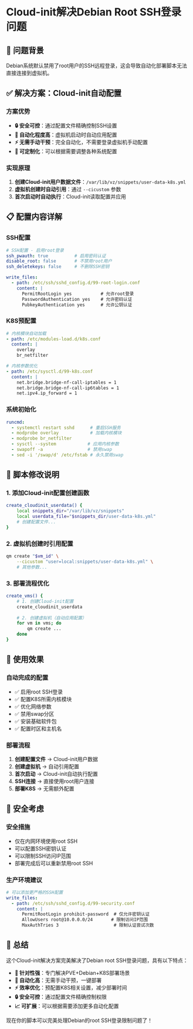 # Cloud-init解决Debian Root SSH登录问题

## 🎯 **问题背景**

Debian系统默认禁用了root用户的SSH远程登录，这会导致自动化部署脚本无法直接连接到虚拟机。

## ✅ **解决方案：Cloud-init自动配置**

### **方案优势**
- **🔒 安全可控**：通过配置文件精确控制SSH设置
- **🚀 自动化程度高**：虚拟机启动时自动应用配置
- **⚡ 无需手动干预**：完全自动化，不需要登录虚拟机手动配置
- **🔧 可定制化**：可以根据需要调整各种系统配置

### **实现原理**

1. **创建Cloud-init用户数据文件**：`/var/lib/vz/snippets/user-data-k8s.yml`
2. **虚拟机创建时自动引用**：通过 `--cicustom` 参数
3. **首次启动时自动执行**：Cloud-init读取配置并应用

## 📋 **配置内容详解**

### **SSH配置**
```yaml
# SSH配置 - 启用root登录
ssh_pwauth: true          # 启用密码认证
disable_root: false       # 不禁用root用户
ssh_deletekeys: false     # 不删除SSH密钥

write_files:
  - path: /etc/ssh/sshd_config.d/99-root-login.conf
    content: |
      PermitRootLogin yes           # 允许root登录
      PasswordAuthentication yes    # 允许密码认证
      PubkeyAuthentication yes      # 允许公钥认证
```

### **K8S预配置**
```yaml
# 内核模块自动加载
- path: /etc/modules-load.d/k8s.conf
  content: |
    overlay
    br_netfilter

# 内核参数优化
- path: /etc/sysctl.d/99-k8s.conf
  content: |
    net.bridge.bridge-nf-call-iptables = 1
    net.bridge.bridge-nf-call-ip6tables = 1
    net.ipv4.ip_forward = 1
```

### **系统初始化**
```yaml
runcmd:
  - systemctl restart sshd      # 重启SSH服务
  - modprobe overlay            # 加载内核模块
  - modprobe br_netfilter
  - sysctl --system            # 应用内核参数
  - swapoff -a                 # 禁用swap
  - sed -i '/swap/d' /etc/fstab # 永久禁用swap
```

## 🔧 **脚本修改说明**

### **1. 添加Cloud-init配置创建函数**
```bash
create_cloudinit_userdata() {
    local snippets_dir="/var/lib/vz/snippets"
    local userdata_file="$snippets_dir/user-data-k8s.yml"
    # 创建配置文件...
}
```

### **2. 虚拟机创建时引用配置**
```bash
qm create "$vm_id" \
    --cicustom "user=local:snippets/user-data-k8s.yml" \
    # 其他参数...
```

### **3. 部署流程优化**
```bash
create_vms() {
    # 1. 创建Cloud-init配置
    create_cloudinit_userdata
    
    # 2. 创建虚拟机（自动应用配置）
    for vm in vms; do
        qm create ...
    done
}
```

## 🚀 **使用效果**

### **自动完成的配置**
- ✅ 启用root SSH登录
- ✅ 配置K8S所需内核模块
- ✅ 优化网络参数
- ✅ 禁用swap分区
- ✅ 安装基础软件包
- ✅ 配置时区和主机名

### **部署流程**
1. **创建配置文件** → Cloud-init用户数据
2. **创建虚拟机** → 自动引用配置
3. **首次启动** → Cloud-init自动执行配置
4. **SSH连接** → 直接使用root用户连接
5. **部署K8S** → 无需额外配置

## 🔐 **安全考虑**

### **安全措施**
- 仅在内网环境使用root SSH
- 可以配置SSH密钥认证
- 可以限制SSH访问IP范围
- 部署完成后可以重新禁用root SSH

### **生产环境建议**
```yaml
# 可以添加更严格的SSH配置
write_files:
  - path: /etc/ssh/sshd_config.d/99-security.conf
    content: |
      PermitRootLogin prohibit-password  # 仅允许密钥认证
      AllowUsers root@10.0.0.0/24       # 限制访问IP范围
      MaxAuthTries 3                     # 限制认证尝试次数
```

## 📝 **总结**

这个Cloud-init解决方案完美解决了Debian root SSH登录问题，具有以下特点：

- **🎯 针对性强**：专门解决PVE+Debian+K8S部署场景
- **🔧 自动化高**：无需手动干预，一键部署
- **⚡ 效率优化**：预配置K8S相关设置，减少部署时间
- **🔒 安全可控**：通过配置文件精确控制权限
- **📈 可扩展**：可以根据需要添加更多自动化配置

现在你的脚本可以完美处理Debian的root SSH登录限制问题了！ 